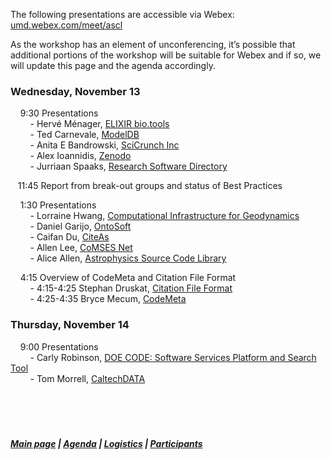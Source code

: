 The following presentations are accessible via Webex: [umd.webex.com/meet/ascl](https://umd.webex.com/meet/ascl)  

As the workshop has an element of unconferencing, it’s possible that additional portions of the workshop will be suitable for Webex and if so, we will update this page and the agenda accordingly. 

### Wednesday, November 13    
 &nbsp; &nbsp; 9:30 Presentations  
  &nbsp; &nbsp; &nbsp; &nbsp; - Hervé Ménager, [ELIXIR bio.tools](https://bio.tools/)   
  &nbsp; &nbsp; &nbsp; &nbsp; - Ted Carnevale, [ModelDB](https://senselab.med.yale.edu/modeldb/)   
  &nbsp; &nbsp; &nbsp; &nbsp; - Anita E Bandrowski, [SciCrunch Inc](https://scicrunch.org/)   
  &nbsp; &nbsp; &nbsp; &nbsp; - Alex Ioannidis, [Zenodo](https://zenodo.org/)  
  &nbsp; &nbsp; &nbsp; &nbsp; - Jurriaan Spaaks, [Research Software Directory](https://www.research-software.nl/) 
  
  &nbsp; &nbsp;11:45    Report from break-out groups and status of Best Practices
  
 &nbsp; &nbsp; 1:30    Presentations    
 &nbsp; &nbsp; &nbsp; &nbsp; - Lorraine Hwang, [Computational Infrastructure for Geodynamics](https://geodynamics.org/)  
 &nbsp; &nbsp; &nbsp; &nbsp; - Daniel Garijo, [OntoSoft](http://www.ontosoft.org/)   
 &nbsp; &nbsp; &nbsp; &nbsp; - Caifan Du, [CiteAs](http://citeas.org/)  
 &nbsp; &nbsp; &nbsp; &nbsp; - Allen Lee, [CoMSES Net](https://www.comses.net/)  
 &nbsp; &nbsp; &nbsp; &nbsp; - Alice Allen, [Astrophysics Source Code Library](http://ascl.net/)  
 
 &nbsp; &nbsp; 4:15    Overview of CodeMeta and Citation File Format  
 &nbsp; &nbsp; &nbsp; &nbsp; - 4:15-4:25    Stephan Druskat, [Citation File Format](https://citation-file-format.github.io/)  
 &nbsp; &nbsp; &nbsp; &nbsp; - 4:25-4:35    Bryce Mecum, [CodeMeta](https://codemeta.github.io/)  

### Thursday, November 14     
 &nbsp; &nbsp;  9:00    Presentations  
 &nbsp; &nbsp; &nbsp; &nbsp; - Carly Robinson, [DOE CODE: Software Services Platform and Search Tool](https://www.osti.gov/doecode/)      
 &nbsp; &nbsp; &nbsp; &nbsp; - Tom Morrell, [CaltechDATA](https://data.caltech.edu/)  
  &nbsp; &nbsp;   
  &nbsp; &nbsp;    
  &nbsp; &nbsp;    
  &nbsp; &nbsp; 
##### [Main page](https://asclnet.github.io/SWRegistryWorkshop/) | [Agenda](https://asclnet.github.io/SWRegistryWorkshop/Agenda.html) | [Logistics](https://asclnet.github.io/SWRegistryWorkshop/Logistics.html) | [Participants](https://asclnet.github.io/SWRegistryWorkshop/Participants.html)   
